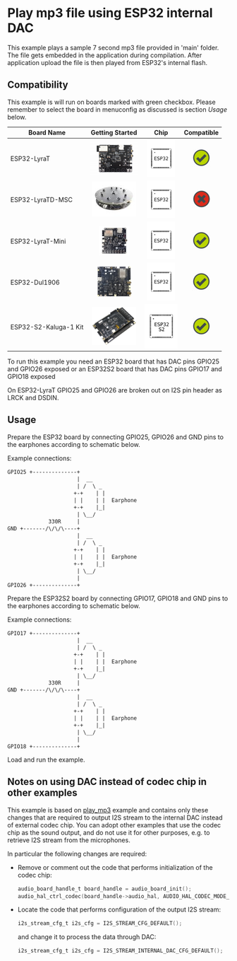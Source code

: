# Play mp3 file using ESP32 internal DAC

This example plays a sample 7 second mp3 file provided in 'main' folder. The file gets embedded in the application during compilation. After application upload the file is then played from ESP32's internal flash.

## Compatibility

This example is will run on boards marked with green checkbox. Please remember to select the board in menuconfig as discussed is section *Usage* below.

| Board Name | Getting Started | Chip | Compatible |
|-------------------|:--------------------------------------------------------------------------------------------------------------------------------------------------------------------------------------------:|:--------------------------------------------------------------------:|:-----------------------------------------------------------------:|
| ESP32-LyraT | [![alt text](../../../docs/_static/esp32-lyrat-v4.3-side-small.jpg "ESP32-LyraT")](https://docs.espressif.com/projects/esp-adf/en/latest/get-started/get-started-esp32-lyrat.html) | <img src="../../../docs/_static/ESP32.svg" height="85" alt="ESP32"> | ![alt text](../../../docs/_static/yes-button.png "Compatible") |
| ESP32-LyraTD-MSC | [![alt text](../../../docs/_static/esp32-lyratd-msc-v2.2-small.jpg "ESP32-LyraTD-MSC")](https://docs.espressif.com/projects/esp-adf/en/latest/get-started/get-started-esp32-lyratd-msc.html) | <img src="../../../docs/_static/ESP32.svg" height="85" alt="ESP32"> | ![alt text](../../../docs/_static/no-button.png "Compatible") |
| ESP32-LyraT-Mini | [![alt text](../../../docs/_static/esp32-lyrat-mini-v1.2-small.jpg "ESP32-LyraT-Mini")](https://docs.espressif.com/projects/esp-adf/en/latest/get-started/get-started-esp32-lyrat-mini.html) | <img src="../../../docs/_static/ESP32.svg" height="85" alt="ESP32"> | ![alt text](../../../docs/_static/yes-button.png "Compatible") |
| ESP32-Dul1906 | ![alt text](../../../docs/_static/esp32-korvo-dul1906-v1.1-small.jpg "ESP32-Korvo-DUL1906") | <img src="../../../docs/_static/ESP32.svg" height="85" alt="ESP32"> | ![alt text](../../../docs/_static/yes-button.png "Compatible") |
| ESP32-S2-Kaluga-1 Kit | ![alt text](../../../docs/_static/esp32-s2-kaluga-1-kit-small.png "ESP32-S2-Kaluga-1 Kit") | <img src="../../../docs/_static/ESP32-S2.svg" height="100" alt="ESP32-S2"> | ![alt text](../../../docs/_static/yes-button.png "Compatible") |

To run this example you need an ESP32 board that has DAC pins GPIO25 and GPIO26 exposed or an ESP32S2 board that has DAC pins GPIO17 and GPIO18 exposed

On ESP32-LyraT GPIO25 and GPIO26 are broken out on I2S pin header as LRCK and DSDIN.


## Usage

Prepare the ESP32 board by connecting GPIO25, GPIO26 and GND pins to the earphones according to schematic below.

Example connections:

```
GPIO25 +--------------+
                      |  __  
                      | /  \ _
                     +-+    | |
                     | |    | |  Earphone
                     +-+    |_|
                      | \__/
             330R     |
GND +-------/\/\/\----+
                      |  __  
                      | /  \ _
                     +-+    | |
                     | |    | |  Earphone
                     +-+    |_|
                      | \__/
                      |
GPIO26 +--------------+
```                      

Prepare the ESP32S2 board by connecting GPIO17, GPIO18 and GND pins to the earphones according to schematic below.

Example connections:

```
GPIO17 +--------------+
                      |  __  
                      | /  \ _
                     +-+    | |
                     | |    | |  Earphone
                     +-+    |_|
                      | \__/
             330R     |
GND +-------/\/\/\----+
                      |  __  
                      | /  \ _
                     +-+    | |
                     | |    | |  Earphone
                     +-+    |_|
                      | \__/
                      |
GPIO18 +--------------+
```

Load and run the example.

## Notes on using DAC instead of codec chip in other examples

This example is based on [play_mp3](../play_mp3) example and contains only these changes that are required to output I2S stream to the internal DAC instead of external codec chip. You can adopt other examples that use the codec chip as the sound output, and do not use it for other purposes, e.g. to retrieve I2S stream from the microphones.

In particular the following changes are required:

* Remove or comment out the code that performs initialization of the codec chip:

  ```c
  audio_board_handle_t board_handle = audio_board_init();
  audio_hal_ctrl_codec(board_handle->audio_hal, AUDIO_HAL_CODEC_MODE_BOTH, AUDIO_HAL_CTRL_START);
  ```

* Locate the code that performs configuration of the output I2S stream:

  ```c
  i2s_stream_cfg_t i2s_cfg = I2S_STREAM_CFG_DEFAULT();
  ```

  and change it to process the data through DAC:

  ```c
  i2s_stream_cfg_t i2s_cfg = I2S_STREAM_INTERNAL_DAC_CFG_DEFAULT();
  ```
